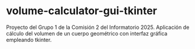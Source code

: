 # volume-calculator-gui-tkinter
Proyecto del Grupo 1 de la Comisión 2 del Informatorio 2025. Aplicación de cálculo del volumen de un cuerpo geométrico con interfaz gráfica empleando tkinter.
